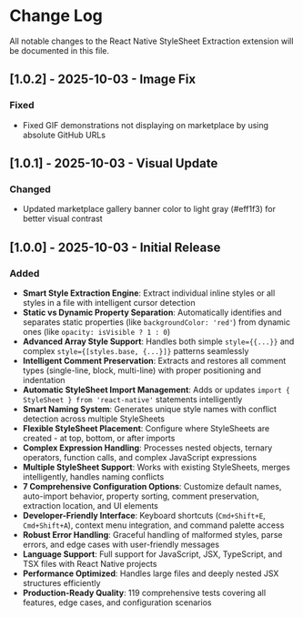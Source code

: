 # Change Log

All notable changes to the React Native StyleSheet Extraction extension will be documented in this file.

## [1.0.2] - 2025-10-03 - Image Fix

### Fixed
- Fixed GIF demonstrations not displaying on marketplace by using absolute GitHub URLs

## [1.0.1] - 2025-10-03 - Visual Update

### Changed
- Updated marketplace gallery banner color to light gray (#eff1f3) for better visual contrast

## [1.0.0] - 2025-10-03 - Initial Release

### Added

- **Smart Style Extraction Engine**: Extract individual inline styles or all styles in a file with intelligent cursor detection
- **Static vs Dynamic Property Separation**: Automatically identifies and separates static properties (like `backgroundColor: 'red'`) from dynamic ones (like `opacity: isVisible ? 1 : 0`)
- **Advanced Array Style Support**: Handles both simple `style={{...}}` and complex `style={[styles.base, {...}]}` patterns seamlessly
- **Intelligent Comment Preservation**: Extracts and restores all comment types (single-line, block, multi-line) with proper positioning and indentation
- **Automatic StyleSheet Import Management**: Adds or updates `import { StyleSheet } from 'react-native'` statements intelligently
- **Smart Naming System**: Generates unique style names with conflict detection across multiple StyleSheets
- **Flexible StyleSheet Placement**: Configure where StyleSheets are created - at top, bottom, or after imports
- **Complex Expression Handling**: Processes nested objects, ternary operators, function calls, and complex JavaScript expressions
- **Multiple StyleSheet Support**: Works with existing StyleSheets, merges intelligently, handles naming conflicts
- **7 Comprehensive Configuration Options**: Customize default names, auto-import behavior, property sorting, comment preservation, extraction location, and UI elements
- **Developer-Friendly Interface**: Keyboard shortcuts (`Cmd+Shift+E`, `Cmd+Shift+A`), context menu integration, and command palette access
- **Robust Error Handling**: Graceful handling of malformed styles, parse errors, and edge cases with user-friendly messages
- **Language Support**: Full support for JavaScript, JSX, TypeScript, and TSX files with React Native projects
- **Performance Optimized**: Handles large files and deeply nested JSX structures efficiently
- **Production-Ready Quality**: 119 comprehensive tests covering all features, edge cases, and configuration scenarios
